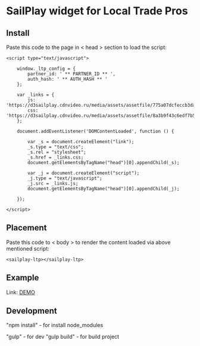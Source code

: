 # SailPlay widget for Local Trade Pros

## Install
Paste this code to the page in < head > section to load the script:

    <script type="text/javascript">

        window._ltp_config = {
            partner_id: ' ** PARTNER_ID ** ',
            auth_hash: ' ** AUTH_HASH ** '
        };

        var _links = {
            js: 'https://d3sailplay.cdnvideo.ru/media/assets/assetfile/775a07dcfeccb3da88ee01c47b948de3.js',
            css: 'https://d3sailplay.cdnvideo.ru/media/assets/assetfile/8a3b9f43c6edf7b5665b0e78dffdcda8.css'
        };

        document.addEventListener('DOMContentLoaded', function () {

            var _s = document.createElement("link");
            _s.type = "text/css";
            _s.rel = "stylesheet";
            _s.href = _links.css;
            document.getElementsByTagName("head")[0].appendChild(_s);

            var _j = document.createElement("script");
            _j.type = "text/javascript";
            _j.src = _links.js;
            document.getElementsByTagName("head")[0].appendChild(_j);

        });

    </script>


## Placement
Paste this code to < body > to render the content loaded via above mentioned script:
   
    <sailplay-ltp></sailplay-ltp>

## Example

Link: [DEMO](http://test.dev4you.info/ltp/ "Demo")

## Development

"npm install" - for install node_modules

"gulp" - for dev
"gulp build" - for build project